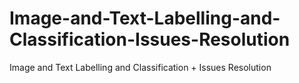 # Image-and-Text-Labelling-and-Classification-Issues-Resolution
Image and Text Labelling and Classification + Issues Resolution
